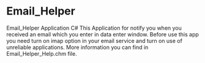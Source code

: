 # Email_Helper
Email_Helper Application C#
This Application for notify you when you received an email which you enter in data enter window.
Before use this app you need turn on imap option in your email service and turn on use of unreliable applications.
More information you can find in Email_Helper_Help.chm file.
